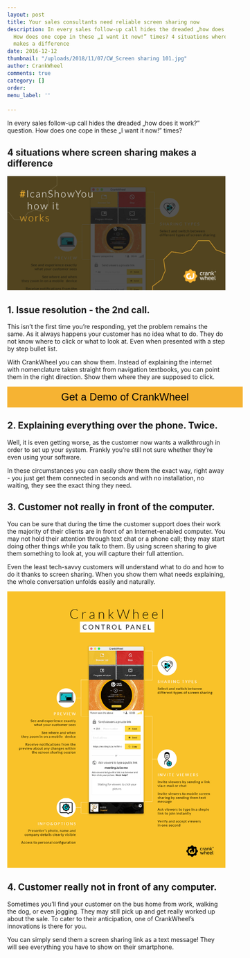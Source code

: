 ```yaml
---
layout: post
title: Your sales consultants need reliable screen sharing now
description: In every sales follow-up call hides the dreaded „how does it work?” question.
  How does one cope in these „I want it now!” times? 4 situations where screen sharing
  makes a difference
date: 2016-12-12
thumbnail: "/uploads/2018/11/07/CW_Screen sharing 101.jpg"
author: CrankWheel
comments: true
category: []
order: 
menu_label: ''

---
```

In every sales follow-up call hides the dreaded „how does it work?” question. How does one cope in these „I want it now!” times?

## 4 situations where screen sharing makes a difference

<div class="wp-caption aligncenter noLightbox">
<img class="responsive-img" src="/static/images/posts/2016-12-12-your-sales-consultants-need-reliable-screen-sharing-now/icanshowyou-crankwheel.jpg" alt="banner image" />
</div>

## 1. Issue resolution - the 2nd call.

This isn’t the first time you’re responding, yet the problem remains the same. As it always happens your customer has no idea what to do. They do not know where to click or what to look at. Even when presented with a step by step bullet list.

With CrankWheel you can show them. Instead of explaining the internet with nomenclature taken straight from navigation textbooks, you can point them in the right direction. Show them where they are supposed to click.

<style>
	.btn-signup {
		padding-top: 11px !important;
		border-radius: 0px !important;
		background-color: #f6b333;
		text-align: center;
		padding: 10px 20px !important;
		border: 0px !important;
		width: 100%;
		margin-bottom: 20px;
	}
	.btn-signup a {
		color: black !important;
		font-family: 'Titillium Web', sans-serif;
		font-size: 24px !important;
		font-weight: normal !important;
	}
</style>
<div class="btn-signup"><a style="cursor: pointer;" class="crankwheel-com-showu-launch-button">Get a Demo of CrankWheel</a></div>

## 2. Explaining everything over the phone. Twice.

Well, it is even getting worse, as the customer now wants a walkthrough in order to set up your system. Frankly you’re still not sure whether they’re even using your software.

In these circumstances you can easily show them the exact way, right away - you just get them connected in seconds and with no installation, no waiting, they see the exact thing they need.

## 3. Customer not really in front of the computer.

You can be sure that during the time the customer support does their work the majority of their clients are in front of an Internet-enabled computer. You may not hold their attention through text chat or a phone call; they may start doing other things while you talk to them. By using screen sharing to give them something to look at, you will capture their full attention.

Even the least tech-savvy customers will understand what to do and how to do it thanks to screen sharing. When you show them what needs explaining, the whole conversation unfolds easily and naturally.

<div class="wp-caption aligncenter noLightbox">
<img class="responsive-img" src="/static/images/posts/2016-12-12-your-sales-consultants-need-reliable-screen-sharing-now/infographic.jpg" alt="Sales Infographic" />
</div>

## 4. Customer really not in front of any computer.

Sometimes you’ll find your customer on the bus home from work, walking the dog, or even jogging. They may still pick up and get really worked up about the sale. To cater to their anticipation, one of CrankWheel’s innovations is there for you.

You can simply send them a screen sharing link as a text message! They will see everything you have to show on their smartphone.